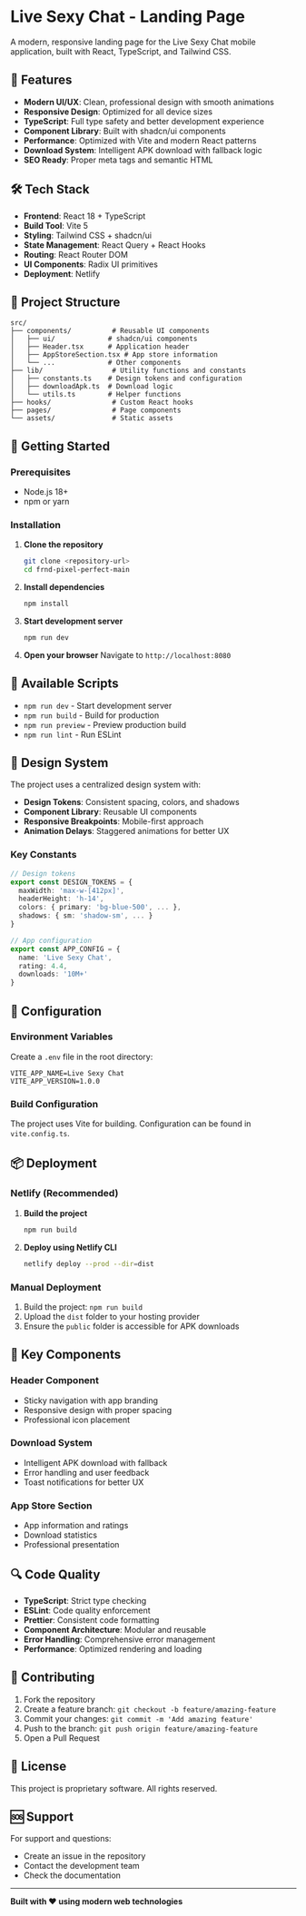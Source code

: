 # Live Sexy Chat - Landing Page

A modern, responsive landing page for the Live Sexy Chat mobile application, built with React, TypeScript, and Tailwind CSS.

## 🚀 Features

- **Modern UI/UX**: Clean, professional design with smooth animations
- **Responsive Design**: Optimized for all device sizes
- **TypeScript**: Full type safety and better development experience
- **Component Library**: Built with shadcn/ui components
- **Performance**: Optimized with Vite and modern React patterns
- **Download System**: Intelligent APK download with fallback logic
- **SEO Ready**: Proper meta tags and semantic HTML

## 🛠️ Tech Stack

- **Frontend**: React 18 + TypeScript
- **Build Tool**: Vite 5
- **Styling**: Tailwind CSS + shadcn/ui
- **State Management**: React Query + React Hooks
- **Routing**: React Router DOM
- **UI Components**: Radix UI primitives
- **Deployment**: Netlify

## 📁 Project Structure

```
src/
├── components/          # Reusable UI components
│   ├── ui/             # shadcn/ui components
│   ├── Header.tsx      # Application header
│   ├── AppStoreSection.tsx # App store information
│   └── ...             # Other components
├── lib/                 # Utility functions and constants
│   ├── constants.ts    # Design tokens and configuration
│   ├── downloadApk.ts  # Download logic
│   └── utils.ts        # Helper functions
├── hooks/               # Custom React hooks
├── pages/               # Page components
└── assets/              # Static assets
```

## 🚀 Getting Started

### Prerequisites

- Node.js 18+ 
- npm or yarn

### Installation

1. **Clone the repository**
   ```bash
   git clone <repository-url>
   cd frnd-pixel-perfect-main
   ```

2. **Install dependencies**
   ```bash
   npm install
   ```

3. **Start development server**
   ```bash
   npm run dev
   ```

4. **Open your browser**
   Navigate to `http://localhost:8080`

## 📱 Available Scripts

- `npm run dev` - Start development server
- `npm run build` - Build for production
- `npm run preview` - Preview production build
- `npm run lint` - Run ESLint

## 🎨 Design System

The project uses a centralized design system with:

- **Design Tokens**: Consistent spacing, colors, and shadows
- **Component Library**: Reusable UI components
- **Responsive Breakpoints**: Mobile-first approach
- **Animation Delays**: Staggered animations for better UX

### Key Constants

```typescript
// Design tokens
export const DESIGN_TOKENS = {
  maxWidth: 'max-w-[412px]',
  headerHeight: 'h-14',
  colors: { primary: 'bg-blue-500', ... },
  shadows: { sm: 'shadow-sm', ... }
}

// App configuration
export const APP_CONFIG = {
  name: 'Live Sexy Chat',
  rating: 4.4,
  downloads: '10M+'
}
```

## 🔧 Configuration

### Environment Variables

Create a `.env` file in the root directory:

```env
VITE_APP_NAME=Live Sexy Chat
VITE_APP_VERSION=1.0.0
```

### Build Configuration

The project uses Vite for building. Configuration can be found in `vite.config.ts`.

## 📦 Deployment

### Netlify (Recommended)

1. **Build the project**
   ```bash
   npm run build
   ```

2. **Deploy using Netlify CLI**
   ```bash
   netlify deploy --prod --dir=dist
   ```

### Manual Deployment

1. Build the project: `npm run build`
2. Upload the `dist` folder to your hosting provider
3. Ensure the `public` folder is accessible for APK downloads

## 🎯 Key Components

### Header Component
- Sticky navigation with app branding
- Responsive design with proper spacing
- Professional icon placement

### Download System
- Intelligent APK download with fallback
- Error handling and user feedback
- Toast notifications for better UX

### App Store Section
- App information and ratings
- Download statistics
- Professional presentation

## 🔍 Code Quality

- **TypeScript**: Strict type checking
- **ESLint**: Code quality enforcement
- **Prettier**: Consistent code formatting
- **Component Architecture**: Modular and reusable
- **Error Handling**: Comprehensive error management
- **Performance**: Optimized rendering and loading

## 🤝 Contributing

1. Fork the repository
2. Create a feature branch: `git checkout -b feature/amazing-feature`
3. Commit your changes: `git commit -m 'Add amazing feature'`
4. Push to the branch: `git push origin feature/amazing-feature`
5. Open a Pull Request

## 📄 License

This project is proprietary software. All rights reserved.

## 🆘 Support

For support and questions:
- Create an issue in the repository
- Contact the development team
- Check the documentation

---

**Built with ❤️ using modern web technologies**
